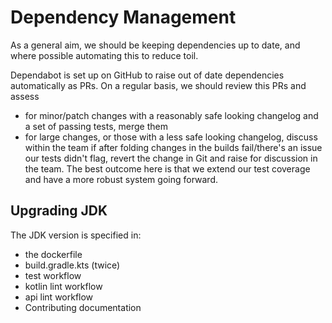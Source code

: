 # Dependency Management

As a general aim, we should be keeping dependencies up to date, and where possible automating this to reduce toil.

Dependabot is set up on GitHub to raise out of date dependencies automatically as PRs. On a regular basis, we should review this PRs and assess
- for minor/patch changes with a reasonably safe looking changelog and a set of passing tests, merge them
- for large changes, or those with a less safe looking changelog, discuss within the team
if after folding changes in the builds fail/there's an issue our tests didn't flag, revert the change in Git and raise for discussion in the team.
The best outcome here is that we extend our test coverage and have a more robust system going forward.

## Upgrading JDK
The JDK version is specified in:
 - the dockerfile
 - build.gradle.kts (twice)
 - test workflow
 - kotlin lint workflow
 - api lint workflow
 - Contributing documentation
